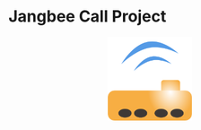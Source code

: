 # Jangbee Call Project

<p align="center">
  <img width="150" alt="Flicking Logo" src="assets/images/icon-512.png">
</p>
